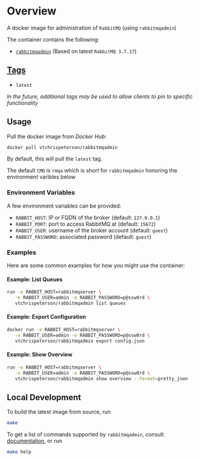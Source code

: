 # Overview

A docker image for administration of `RabbitMQ` (using `rabbitmqadmin`)

The container contains the following:

* [`rabbitmqadmin`](https://www.rabbitmq.com/management-cli.html) (Based on latest `RabbitMQ 3.7.17`)

## [Tags](https://hub.docker.com/r/vtchrispeterson/rabbitmqadmin/tags)

* `latest`

_In the future, additional tags may be used to allow clients to pin to specific functionality_

## Usage

Pull the docker image from *Docker Hub*:

```sh
docker pull vtchrispeterson/rabbitmqadmin
```

By default, this will pull the `latest` tag.

The default `CMD` is `rmqa` which is short for `rabbitmqadmin` honoring the environment varibles below

### Environment Variables

A few environment variables can be provided:

* `RABBIT_HOST`: IP or FQDN of the broker (default: `127.0.0.1`)
* `RABBIT_PORT`: port to access RabbitMQ at (default: `15672`)
* `RABBIT_USER`: username of the broker account (default: `guest`)
* `RABBIT_PASSWORD`: associated password (default: `guest`)

### Examples

Here are some common examples for how you might use the container:

#### Example: List Queues

```sh
run -e RABBIT_HOST=rabbitmqserver \
   -e RABBIT_USER=admin -e RABBIT_PASSWORD=p@ssw0rd \
   vtchrispeterson/rabbitmqadmin list queues
```

#### Example: Export Configuration

```sh
docker run -e RABBIT_HOST=rabbitmqserver \
   -e RABBIT_USER=admin -e RABBIT_PASSWORD=p@ssw0rd \
   vtchrispeterson/rabbitmqadmin export config.json
```

#### Example: Show Overview

```sh
run -e RABBIT_HOST=rabbitmqserver \
   -e RABBIT_USER=admin -e RABBIT_PASSWORD=p@ssw0rd \
   vtchrispeterson/rabbitmqadmin show overview --format=pretty_json
```

## Local Development

To build the latest image from source, run

```sh
make
```

To get a list of commands supported by `rabbitmqadmin`, consult [documentation](https://www.rabbitmq.com/management-cli.html),
or run

```sh
make help
```
